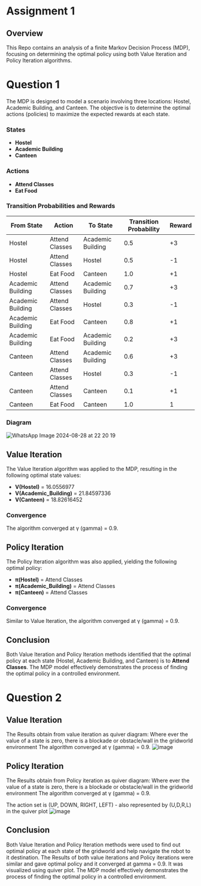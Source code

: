# Assignment 1

## Overview

This Repo contains an analysis of a finite Markov Decision Process (MDP), focusing on determining the optimal policy using both Value Iteration and Policy Iteration algorithms. 

# Question 1
The MDP is designed to model a scenario involving three locations: Hostel, Academic Building, and Canteen. The objective is to determine the optimal actions (policies) to maximize the expected rewards at each state.
### States
- **Hostel**
- **Academic Building**
- **Canteen**

### Actions
- **Attend Classes**
- **Eat Food**

### Transition Probabilities and Rewards

| **From State**      | **Action**       | **To State**          | **Transition Probability** | **Reward** |
|---------------------|------------------|-----------------------|----------------------------|------------|
| Hostel              | Attend Classes   | Academic Building      | 0.5                        | +3         |
| Hostel              | Attend Classes   | Hostel                 | 0.5                        | -1         |
| Hostel              | Eat Food         | Canteen                | 1.0                        | +1         |
| Academic Building   | Attend Classes   | Academic Building      | 0.7                        | +3         |
| Academic Building   | Attend Classes   | Hostel                 | 0.3                        | -1         |
| Academic Building   | Eat Food         | Canteen                | 0.8                        | +1         |
| Academic Building   | Eat Food         | Academic Building      | 0.2                        | +3         |
| Canteen             | Attend Classes   | Academic Building      | 0.6                        | +3         |
| Canteen             | Attend Classes   | Hostel                 | 0.3                        | -1         |
| Canteen             | Attend Classes   | Canteen                | 0.1                        | +1         |
| Canteen             | Eat Food         | Canteen                | 1.0                        | 1          |

### Diagram
![WhatsApp Image 2024-08-28 at 22 20 19](https://github.com/user-attachments/assets/0c712dc8-7935-45ab-93c6-0a7ff3bbbc5c)



## Value Iteration

The Value Iteration algorithm was applied to the MDP, resulting in the following optimal state values:

- **V(Hostel)** = 16.0556977
- **V(Academic_Building)** = 21.84597336
- **V(Canteen)** = 18.82616452

### Convergence

The algorithm converged at γ (gamma) = 0.9.

## Policy Iteration

The Policy Iteration algorithm was also applied, yielding the following optimal policy:

- **π(Hostel)** = Attend Classes
- **π(Academic_Building)** = Attend Classes
- **π(Canteen)** = Attend Classes

### Convergence

Similar to Value Iteration, the algorithm converged at γ (gamma) = 0.9.

## Conclusion

Both Value Iteration and Policy Iteration methods identified that the optimal policy at each state (Hostel, Academic Building, and Canteen) is to **Attend Classes**. The MDP model effectively demonstrates the process of finding the optimal policy in a controlled environment.

# Question 2
## Value Iteration
The Results obtain from value iteration as quiver diagram:
Where ever the value of a state is zero, there is a blockade or obstacle/wall in the gridworld environment
The algorithm converged at γ (gamma) = 0.9.
![image](https://github.com/user-attachments/assets/6ff6b984-4aa0-4d04-a914-1e73a51b2716)

## Policy Iteration
The Results obtain from Policy iteration as quiver diagram:
Where ever the value of a state is zero, there is a blockade or obstacle/wall in the gridworld environment
The algorithm converged at γ (gamma) = 0.9.

The action set is (UP, DOWN, RIGHT, LEFT) - also represented by (U,D,R,L) in the quiver plot
![image](https://github.com/user-attachments/assets/d494977d-494c-4f5c-b887-bd0c91fe2a31)


## Conclusion

Both Value Iteration and Policy Iteration methods were used to find out optimal policy at each state of the gridworld and help navigate the robot to it destination. The Results of both value iterations and Policy iterations were similar and gave optimal policy and it converged at gamma = 0.9. It was visualized using quiver plot.
The MDP model effectively demonstrates the process of finding the optimal policy in a controlled environment.

